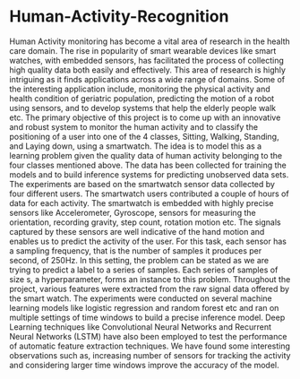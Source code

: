 # Human-Activity-Recognition

Human Activity monitoring has become a vital area of research in the health care domain. The
rise in popularity of smart wearable devices like smart watches, with embedded sensors, has
facilitated the process of collecting high quality data both easily and effectively. This area of
research is highly intriguing as it finds applications across a wide range of domains. Some of the
interesting application include, monitoring the physical activity and health condition of geriatric
population, predicting the motion of a robot using sensors, and to develop systems that help the
elderly people walk etc.
The primary objective of this project is to come up with an innovative and robust system to
monitor the human activity and to classify the positioning of a user into one of the 4 classes,
Sitting, Walking, Standing, and Laying down, using a smartwatch. The idea is to model this as a
learning problem given the quality data of human activity belonging to the four classes
mentioned above. The data has been collected for training the models and to build inference
systems for predicting unobserved data sets. The experiments are based on the smartwatch
sensor data collected by four different users. The smartwatch users contributed a couple of hours
of data for each activity. The smartwatch is embedded with highly precise sensors like
Accelerometer, Gyroscope, sensors for measuring the orientation, recording gravity, step count,
rotation motion etc. The signals captured by these sensors are well indicative of the hand motion
and enables us to predict the activity of the user. For this task, each sensor has a sampling
frequency, that is the number of samples it produces per second, of 250Hz. In this setting, the
problem can be stated as we are trying to predict a label to a series of samples. Each series of
samples of size s, a hyperparameter, forms an instance to this problem.
Throughout the project, various features were extracted from the raw signal data offered by the
smart watch. The experiments were conducted on several machine learning models like logistic
regression and random forest etc and ran on multiple settings of time windows to build a precise
inference model. Deep Learning techniques like Convolutional Neural Networks and Recurrent
Neural Networks (LSTM) have also been employed to test the performance of automatic feature
extraction techniques. We have found some interesting observations such as, increasing number
of sensors for tracking the activity and considering larger time windows improve the accuracy of
the model.
